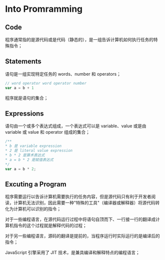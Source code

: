 # Into Promramming

## Code

程序通常指的是源代码或是代码（静态的），是一组告诉计算机如何执行任务的特殊指令；

## Statements

语句是一组实现特定任务的 words、number 和 operators；

```js
// word operator word operator number
var a = b + 1
```

程序就是语句的集合；

## Expressions

语句由一个或多个表达式组成，一个表达式可以是 variable、value 或是由 variable 或 value 和 operator 组成的集合；

```js
/**
* b 是 variable expression
* 2 是 literal value expression
* b * 2 是算术表达式
* a = b * 2 是赋值表达式
*/
var a = b * 2;
```

## Excuting a Program

程序需要运行以告诉计算机需要执行的任务内容，但是源代码只有利于开发者阅读，计算机无法识别，因此需要一种"特殊的工具"（编译器或解释器）将源代码转化为计算机可以识别的指令；

对于一些编程语言，在源代码运行过程中将语句自顶而下、一行接一行的翻译成计算机指令的这个过程就是解释代码的过程；

对于另一些编程语言，源码的翻译是提前的，当程序运行时实际运行的是编译后的指令；

JavaScript 引擎采用了 JIT 技术，是兼具编译和解释特点的编程语言；

